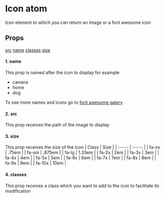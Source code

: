 # Icon atom
Icon element to which you can return an image or a font awesome icon
## Props
[src](#2-src) [name](#1-name) [classes](#4-classes) [size](#3-size)
#### 1. name
This prop is named after the icon to display for example
+ camera
+ home
+ dog
  
To see more names and icons go to [font awesome galery](https://fontawesome.com/icons?d=gallery)
#### 2. src 
This prop receives the path of the image to display
#### 3. size 
This prop receives the size of the icon 
   | Class  |  Size  |
   | :----: | :----: |
   | fa-xs  | .75em  |
   | fa-sm  | .875em |
   | fa-lg  | 1.33em |
   | fa-2x  |  2em   |
   | fa-3x  |  3em   |
   | fa-4x  |  4em   |
   | fa-5x  |  5em   |
   | fa-6x  |  6em   |
   | fa-7x  |  7em   |
   | fa-8x  |  8em   |
   | fa-9x  |  9em   |
   | fa-10x |  10em  |
#### 4. classes
This prop receives a class which you want to add to the icon to facilitate its modification